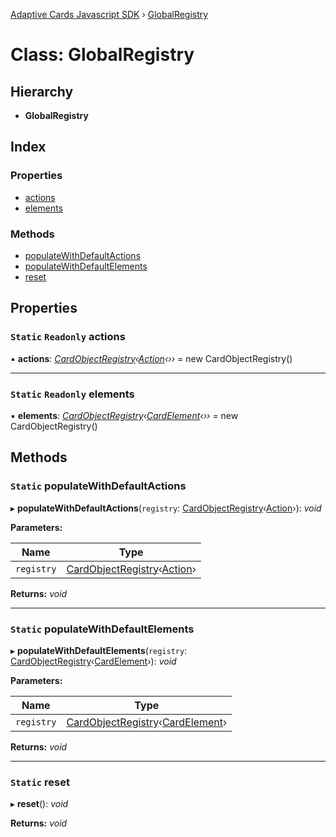 [Adaptive Cards Javascript SDK](../README.md) › [GlobalRegistry](globalregistry.md)

# Class: GlobalRegistry

## Hierarchy

* **GlobalRegistry**

## Index

### Properties

* [actions](globalregistry.md#static-readonly-actions)
* [elements](globalregistry.md#static-readonly-elements)

### Methods

* [populateWithDefaultActions](globalregistry.md#static-populatewithdefaultactions)
* [populateWithDefaultElements](globalregistry.md#static-populatewithdefaultelements)
* [reset](globalregistry.md#static-reset)

## Properties

### `Static` `Readonly` actions

▪ **actions**: *[CardObjectRegistry](cardobjectregistry.md)‹[Action](action.md)‹››* = new CardObjectRegistry<Action>()

___

### `Static` `Readonly` elements

▪ **elements**: *[CardObjectRegistry](cardobjectregistry.md)‹[CardElement](cardelement.md)‹››* = new CardObjectRegistry<CardElement>()

## Methods

### `Static` populateWithDefaultActions

▸ **populateWithDefaultActions**(`registry`: [CardObjectRegistry](cardobjectregistry.md)‹[Action](action.md)›): *void*

**Parameters:**

Name | Type |
------ | ------ |
`registry` | [CardObjectRegistry](cardobjectregistry.md)‹[Action](action.md)› |

**Returns:** *void*

___

### `Static` populateWithDefaultElements

▸ **populateWithDefaultElements**(`registry`: [CardObjectRegistry](cardobjectregistry.md)‹[CardElement](cardelement.md)›): *void*

**Parameters:**

Name | Type |
------ | ------ |
`registry` | [CardObjectRegistry](cardobjectregistry.md)‹[CardElement](cardelement.md)› |

**Returns:** *void*

___

### `Static` reset

▸ **reset**(): *void*

**Returns:** *void*
